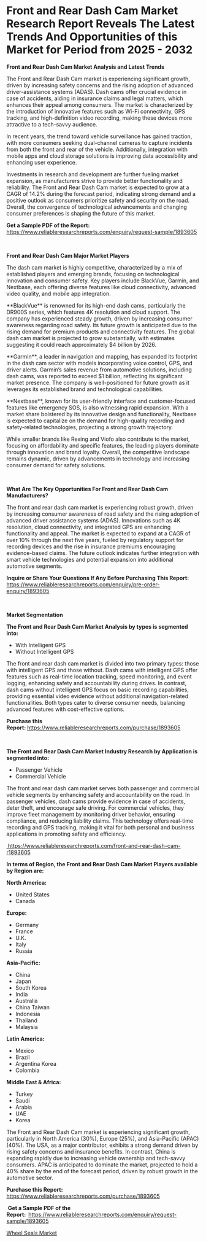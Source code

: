 <p><h1>Front and Rear Dash Cam Market Research Report Reveals The Latest Trends And Opportunities of this Market for Period from 2025 - 2032</h1></p><p><strong>Front and Rear Dash Cam Market Analysis and Latest Trends</strong></p>
<p><p>The Front and Rear Dash Cam market is experiencing significant growth, driven by increasing safety concerns and the rising adoption of advanced driver-assistance systems (ADAS). Dash cams offer crucial evidence in case of accidents, aiding in insurance claims and legal matters, which enhances their appeal among consumers. The market is characterized by the introduction of innovative features such as Wi-Fi connectivity, GPS tracking, and high-definition video recording, making these devices more attractive to a tech-savvy audience.</p><p>In recent years, the trend toward vehicle surveillance has gained traction, with more consumers seeking dual-channel cameras to capture incidents from both the front and rear of the vehicle. Additionally, integration with mobile apps and cloud storage solutions is improving data accessibility and enhancing user experience. </p><p>Investments in research and development are further fueling market expansion, as manufacturers strive to provide better functionality and reliability. The Front and Rear Dash Cam market is expected to grow at a CAGR of 14.2% during the forecast period, indicating strong demand and a positive outlook as consumers prioritize safety and security on the road. Overall, the convergence of technological advancements and changing consumer preferences is shaping the future of this market.</p></p>
<p><strong>Get a Sample PDF of the Report:&nbsp;</strong> <a href="https://www.reliableresearchreports.com/enquiry/request-sample/1893605?utm_campaign=2295&utm_medium=2&utm_source=Github&utm_content=ia&utm_term=30032025&utm_id=front-and-rear-dash-cam">https://www.reliableresearchreports.com/enquiry/request-sample/1893605</a></p>
<p>&nbsp;</p>
<p><strong>Front and Rear Dash Cam Major Market Players</strong></p>
<p><p>The dash cam market is highly competitive, characterized by a mix of established players and emerging brands, focusing on technological innovation and consumer safety. Key players include BlackVue, Garmin, and Nextbase, each offering diverse features like cloud connectivity, advanced video quality, and mobile app integration.</p><p>**BlackVue** is renowned for its high-end dash cams, particularly the DR900S series, which features 4K resolution and cloud support. The company has experienced steady growth, driven by increasing consumer awareness regarding road safety. Its future growth is anticipated due to the rising demand for premium products and connectivity features. The global dash cam market is projected to grow substantially, with estimates suggesting it could reach approximately $4 billion by 2026.</p><p>**Garmin**, a leader in navigation and mapping, has expanded its footprint in the dash cam sector with models incorporating voice control, GPS, and driver alerts. Garmin’s sales revenue from automotive solutions, including dash cams, was reported to exceed $1 billion, reflecting its significant market presence. The company is well-positioned for future growth as it leverages its established brand and technological capabilities.</p><p>**Nextbase**, known for its user-friendly interface and customer-focused features like emergency SOS, is also witnessing rapid expansion. With a market share bolstered by its innovative design and functionality, Nextbase is expected to capitalize on the demand for high-quality recording and safety-related technologies, projecting a strong growth trajectory.</p><p>While smaller brands like Rexing and Viofo also contribute to the market, focusing on affordability and specific features, the leading players dominate through innovation and brand loyalty. Overall, the competitive landscape remains dynamic, driven by advancements in technology and increasing consumer demand for safety solutions.</p></p>
<p>&nbsp;</p>
<p><strong>What Are The Key Opportunities For Front and Rear Dash Cam Manufacturers?</strong></p>
<p><p>The front and rear dash cam market is experiencing robust growth, driven by increasing consumer awareness of road safety and the rising adoption of advanced driver assistance systems (ADAS). Innovations such as 4K resolution, cloud connectivity, and integrated GPS are enhancing functionality and appeal. The market is expected to expand at a CAGR of over 10% through the next five years, fueled by regulatory support for recording devices and the rise in insurance premiums encouraging evidence-based claims. The future outlook indicates further integration with smart vehicle technologies and potential expansion into additional automotive segments.</p></p>
<p><strong>Inquire or Share Your Questions If Any Before Purchasing This Report:</strong> <a href="https://www.reliableresearchreports.com/enquiry/pre-order-enquiry/1893605?utm_campaign=2295&utm_medium=2&utm_source=Github&utm_content=ia&utm_term=30032025&utm_id=front-and-rear-dash-cam">https://www.reliableresearchreports.com/enquiry/pre-order-enquiry/1893605</a></p>
<p>&nbsp;</p>
<p><strong>Market Segmentation</strong></p>
<p><strong>The Front and Rear Dash Cam Market Analysis by types is segmented into:</strong></p>
<p><ul><li>With Intelligent GPS</li><li>Without Intelligent GPS</li></ul></p>
<p><p>The front and rear dash cam market is divided into two primary types: those with intelligent GPS and those without. Dash cams with intelligent GPS offer features such as real-time location tracking, speed monitoring, and event logging, enhancing safety and accountability during drives. In contrast, dash cams without intelligent GPS focus on basic recording capabilities, providing essential video evidence without additional navigation-related functionalities. Both types cater to diverse consumer needs, balancing advanced features with cost-effective options.</p></p>
<p><strong>Purchase this Report:&nbsp;</strong><a href="https://www.reliableresearchreports.com/purchase/1893605?utm_campaign=2295&utm_medium=2&utm_source=Github&utm_content=ia&utm_term=30032025&utm_id=front-and-rear-dash-cam">https://www.reliableresearchreports.com/purchase/1893605</a></p>
<p>&nbsp;</p>
<p><strong>The Front and Rear Dash Cam Market Industry Research by Application is segmented into:</strong></p>
<p><ul><li>Passenger Vehicle</li><li>Commercial Vehicle</li></ul></p>
<p><p>The front and rear dash cam market serves both passenger and commercial vehicle segments by enhancing safety and accountability on the road. In passenger vehicles, dash cams provide evidence in case of accidents, deter theft, and encourage safe driving. For commercial vehicles, they improve fleet management by monitoring driver behavior, ensuring compliance, and reducing liability claims. This technology offers real-time recording and GPS tracking, making it vital for both personal and business applications in promoting safety and efficiency.</p></p>
<p><a href="https://www.reliableresearchreports.com/front-and-rear-dash-cam-r1893605?utm_campaign=2295&utm_medium=2&utm_source=Github&utm_content=ia&utm_term=30032025&utm_id=front-and-rear-dash-cam">&nbsp;https://www.reliableresearchreports.com/front-and-rear-dash-cam-r1893605</a></p>
<p><strong>In terms of Region, the Front and Rear Dash Cam Market Players available by Region are:</strong></p>
<p>
    <p> <strong> North America: </strong>
        <ul>
            <li>United States</li>
            <li>Canada</li>
        </ul>
        </p> 
    <p> <strong> Europe: </strong>
        <ul>
            <li>Germany</li>
            <li>France</li>
            <li>U.K.</li>
            <li>Italy</li>
            <li>Russia</li>
        </ul>
        </p> 
    <p> <strong> Asia-Pacific: </strong>
        <ul>
            <li>China</li>
            <li>Japan</li>
            <li>South Korea</li>
            <li>India</li>
            <li>Australia</li>
            <li>China Taiwan</li>
            <li>Indonesia</li>
            <li>Thailand</li>
            <li>Malaysia</li>
        </ul>
        </p> 
    <p> <strong> Latin America: </strong>
        <ul>
            <li>Mexico</li>
            <li>Brazil</li>
            <li>Argentina Korea</li>
            <li>Colombia</li>
        </ul>
        </p> 
    <p> <strong> Middle East & Africa: </strong>
        <ul>
            <li>Turkey</li>
            <li>Saudi</li>
            <li>Arabia</li>
            <li>UAE</li>
            <li>Korea</li>
        </ul>
    </p>
    </p>
<p><p>The Front and Rear Dash Cam market is experiencing significant growth, particularly in North America (30%), Europe (25%), and Asia-Pacific (APAC) (40%). The USA, as a major contributor, exhibits a strong demand driven by rising safety concerns and insurance benefits. In contrast, China is expanding rapidly due to increasing vehicle ownership and tech-savvy consumers. APAC is anticipated to dominate the market, projected to hold a 40% share by the end of the forecast period, driven by robust growth in the automotive sector.</p></p>
<p><strong>Purchase this Report: </strong><a href="https://www.reliableresearchreports.com/purchase/1893605?utm_campaign=2295&utm_medium=2&utm_source=Github&utm_content=ia&utm_term=30032025&utm_id=front-and-rear-dash-cam">https://www.reliableresearchreports.com/purchase/1893605</a></p>
<p>&nbsp;<strong>Get a Sample PDF of the Report:&nbsp;&nbsp;</strong><a href="https://www.reliableresearchreports.com/enquiry/request-sample/1893605?utm_campaign=2295&utm_medium=2&utm_source=Github&utm_content=ia&utm_term=30032025&utm_id=front-and-rear-dash-cam">https://www.reliableresearchreports.com/enquiry/request-sample/1893605</a></p>
<p><strong></strong></p>
<p><p><a href="https://github.com/AlisaRowe24/Market-Research-Report-List-2/blob/main/wheel-seals-market.md?utm_campaign=2295&utm_medium=2&utm_source=Github&utm_content=ia&utm_term=30032025&utm_id=front-and-rear-dash-cam">Wheel Seals Market</a></p></p>